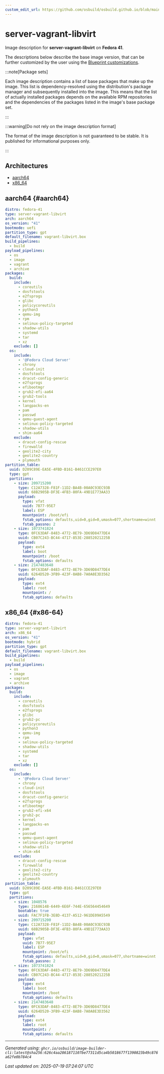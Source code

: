 ```yaml
---
custom_edit_url: https://github.com/osbuild/osbuild.github.io/blob/main/scripts/pull_image_descriptions.py
---
```


# server-vagrant-libvirt

<!--
[//]: # ( DO NOT MODIFY THIS FILE! )
[//]: # ( This content is generated by `scripts/pull_image_descriptions.py` )
[//]: # ( Generated on: 2025-07-19 07:24:07 UTC )
-->

Image description for **server-vagrant-libvirt** on **Fedora 41**.

The descriptions below describe the base image version, that can be further customized by the user using the [Blueprint customizations](../../01-blueprint-reference.md).

:::note[Package sets]

Each image description contains a list of base packages that make up the image. This list is dependency-resolved using the distribution's package manager and subsequently installed into the image. This means that the list of actually installed packages depends on the available RPM repositories and the dependencies of the packages listed in the image's base package set.

:::

:::warning[Do not rely on the image description format]

The format of the image description is not guaranteed to be stable. It is published for informational purposes only.

:::

## Architectures

- [aarch64](#aarch64)
- [x86_64](#x86-64)

## aarch64 {#aarch64}

```yaml
distro: fedora-41
type: server-vagrant-libvirt
arch: aarch64
os_version: "41"
bootmode: uefi
partition_type: gpt
default_filename: vagrant-libvirt.box
build_pipelines:
  - build
payload_pipelines:
  - os
  - image
  - vagrant
  - archive
packages:
  build:
    include:
      - coreutils
      - dosfstools
      - e2fsprogs
      - glibc
      - policycoreutils
      - python3
      - qemu-img
      - rpm
      - selinux-policy-targeted
      - shadow-utils
      - systemd
      - tar
      - xz
    exclude: []
  os:
    include:
      - '@Fedora Cloud Server'
      - chrony
      - cloud-init
      - dosfstools
      - dracut-config-generic
      - e2fsprogs
      - efibootmgr
      - grub2-efi-aa64
      - grub2-tools
      - kernel
      - langpacks-en
      - pam
      - passwd
      - qemu-guest-agent
      - selinux-policy-targeted
      - shadow-utils
      - shim-aa64
    exclude:
      - dracut-config-rescue
      - firewalld
      - geolite2-city
      - geolite2-country
      - plymouth
partition_table:
  uuid: D209C89E-EA5E-4FBD-B161-B461CCE297E0
  type: gpt
  partitions:
    - size: 209715200
      type: C12A7328-F81F-11D2-BA4B-00A0C93EC93B
      uuid: 68B2905B-DF3E-4FB3-80FA-49D1E773AA33
      payload:
        type: vfat
        uuid: 7B77-95E7
        label: ESP
        mountpoint: /boot/efi
        fstab_options: defaults,uid=0,gid=0,umask=077,shortname=winnt
        fstab_passno: 2
    - size: 1073741824
      type: 0FC63DAF-8483-4772-8E79-3D69D8477DE4
      uuid: CB07C243-BC44-4717-853E-28852021225B
      payload:
        type: ext4
        label: boot
        mountpoint: /boot
        fstab_options: defaults
    - size: 2147483648
      type: 0FC63DAF-8483-4772-8E79-3D69D8477DE4
      uuid: 6264D520-3FB9-423F-8AB8-7A0A8E3D3562
      payload:
        type: ext4
        label: root
        mountpoint: /
        fstab_options: defaults
```

## x86_64 {#x86-64}

```yaml
distro: fedora-41
type: server-vagrant-libvirt
arch: x86_64
os_version: "41"
bootmode: hybrid
partition_type: gpt
default_filename: vagrant-libvirt.box
build_pipelines:
  - build
payload_pipelines:
  - os
  - image
  - vagrant
  - archive
packages:
  build:
    include:
      - coreutils
      - dosfstools
      - e2fsprogs
      - glibc
      - grub2-pc
      - policycoreutils
      - python3
      - qemu-img
      - rpm
      - selinux-policy-targeted
      - shadow-utils
      - systemd
      - tar
      - xz
    exclude: []
  os:
    include:
      - '@Fedora Cloud Server'
      - chrony
      - cloud-init
      - dosfstools
      - dracut-config-generic
      - e2fsprogs
      - efibootmgr
      - grub2-efi-x64
      - grub2-pc
      - kernel
      - langpacks-en
      - pam
      - passwd
      - qemu-guest-agent
      - selinux-policy-targeted
      - shadow-utils
      - shim-x64
    exclude:
      - dracut-config-rescue
      - firewalld
      - geolite2-city
      - geolite2-country
      - plymouth
partition_table:
  uuid: D209C89E-EA5E-4FBD-B161-B461CCE297E0
  type: gpt
  partitions:
    - size: 1048576
      type: 21686148-6449-6E6F-744E-656564454649
      bootable: true
      uuid: FAC7F1FB-3E8D-4137-A512-961DE09A5549
    - size: 209715200
      type: C12A7328-F81F-11D2-BA4B-00A0C93EC93B
      uuid: 68B2905B-DF3E-4FB3-80FA-49D1E773AA33
      payload:
        type: vfat
        uuid: 7B77-95E7
        label: ESP
        mountpoint: /boot/efi
        fstab_options: defaults,uid=0,gid=0,umask=077,shortname=winnt
        fstab_passno: 2
    - size: 1073741824
      type: 0FC63DAF-8483-4772-8E79-3D69D8477DE4
      uuid: CB07C243-BC44-4717-853E-28852021225B
      payload:
        type: ext4
        label: boot
        mountpoint: /boot
        fstab_options: defaults
    - size: 2147483648
      type: 0FC63DAF-8483-4772-8E79-3D69D8477DE4
      uuid: 6264D520-3FB9-423F-8AB8-7A0A8E3D3562
      payload:
        type: ext4
        label: root
        mountpoint: /
        fstab_options: defaults
```


---
*Generated using: `ghcr.io/osbuild/image-builder-cli:latest@sha256:626c4aa2861871107be77311d5ca4b5018677f1390823b49c876a62fe0b784c4`*

*Last updated on: 2025-07-19 07:24:07 UTC*

